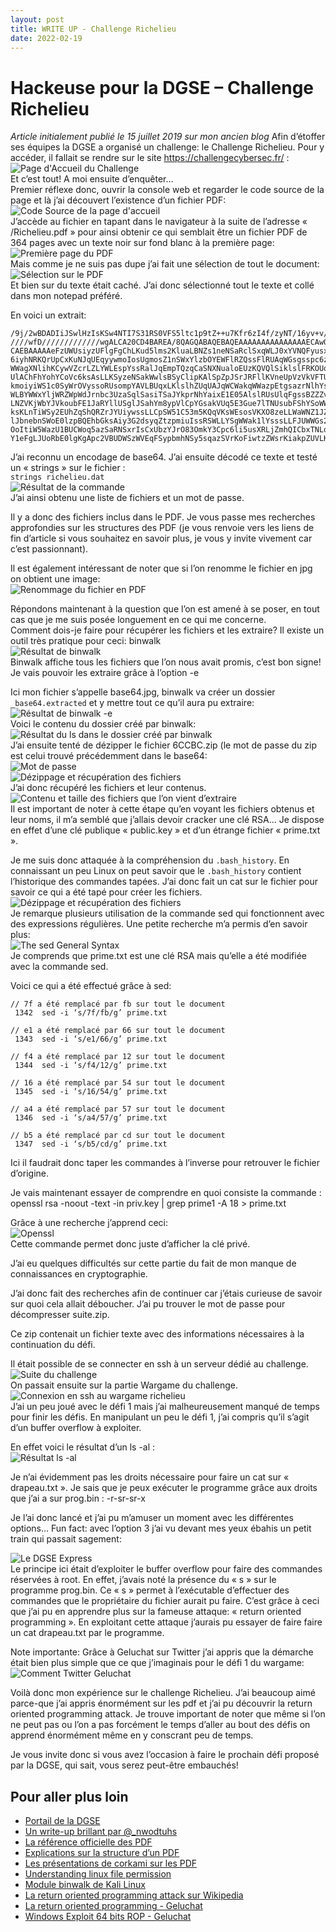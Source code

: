 ```yaml
---
layout: post
title: WRITE UP - Challenge Richelieu
date: 2022-02-19
---
```


# Hackeuse pour la DGSE – Challenge Richelieu

*Article initialement publié le 15 juillet 2019 sur mon ancien blog*
Afin d’étoffer ses équipes la DGSE a organisé un challenge: le Challenge Richelieu.
Pour y accéder, il fallait se rendre sur le site https://challengecybersec.fr/ :  
![Page d'Accueil du Challenge](/img/accueil-richelieu.png)  
Et c’est tout! A moi ensuite d’enquêter…  
Premier réflexe donc, ouvrir la console web et regarder le code source de la page et là j’ai découvert l’existence d’un fichier PDF:  
![Code Source de la page d'accueil](/img/code-source-richelieu.png)  
J’accède au fichier en tapant dans le navigateur à la suite de l’adresse « /Richelieu.pdf » pour ainsi obtenir ce qui semblait être un fichier PDF de 364 pages avec un texte noir sur fond blanc à la première page:  
![Première page du PDF](/img/premiere-page-pdf-richelieu.png)  
Mais comme je ne suis pas dupe j’ai fait une sélection de tout le document:  
![Sélection sur le PDF](/img/selection-pdf-richelieu.png)  
Et bien sur du texte était caché. J’ai donc sélectionné tout le texte et collé dans mon notepad préféré.

En voici un extrait:  
```
/9j/2wBDADIiJSwlHzIsKSw4NTI7S31RS0VFS5ltc1p9tZ++u7Kfr6zI4f/zyNT/16yv+v/9//// ////wfD/////////////wgALCA20CD4BAREA/8QAGQABAQEBAQEAAAAAAAAAAAAAAAECAwQF/9oA CAEBAAAAAeFzUWUsiyzUFlgFgChLKud5lms2KluaLBNZs1neNSaRclSxqWLJ0xYVNQFyusxQlA1M 6iyhNRKQrUpCxKuNJqUEqyywmoIosUgmosZ1nSWxYlzbOYEWFlRZQssFlRUAqWGsgsspc6zZUsqW WWagXNlihKCywVZcrLZLYWLEspYssRalJqEmpTQzqCaSNXNualoEUzKQVQlSiklslFRKOUosLIai UlAChFhYohYCoVc6ksAsLLKSyzeNSakWwlsBSyClipKAlSpZpJSrJRFllKVneUpVzVkVFTUsLCFm kmoiyiWS1c0SyWrOVyssoRUsompYAVLBUqxLKlslhZUqUAJqWCWakqWWazpEtgsazrNlhYsti5qw WLBYWWxYljWRZWpWdJrnbc3UzaSqlSasiTSaJYkprNhYaixE1E05AlslRUsUlqFgssBZZZvBYsWL LNZVKjWbYJVkoubFE1JaRYllUSglJSahYm8ypVlCpYGsakVUq5E3Gue7lTNUsubFShYSoWWGoms6 ksKLnTiWSy2EUhZqShQRZrJYUiywssLLCpSW51C53m5KQqVKsWEsosVKXO8zeLLWaWNZ1JZYWVKs lJbnebnSWoE0lzpBQEhbGksAiy3G2dsyqZtzpmiuIssRSWLLYSgWWak1lYsssLLFJUWWGs2LNQJr OoItiW5WazU1BUCWoq5azSaRNSxrIsCxUbzYJrO83OmkY3Cpc6li5usXRLjZmhQICbxTNLqZ1mxL Y1eFgLJUoRbE0lgKgApc2VBUDWSzWVEqFSypbmhNSy5sqazSVrKoFiwtzZWsrKiakpZUVLKudZ1n 
```
J’ai reconnu un encodage de base64. J’ai ensuite décodé ce texte et testé un « strings » sur le fichier :  
`strings richelieu.dat`  
![Résultat de la commande](/img/strings-richelieu.png)  
J’ai ainsi obtenu une liste de fichiers et un mot de passe.

Il y a donc des fichiers inclus dans le PDF. Je vous passe mes recherches approfondies sur les structures des PDF (je vous renvoie vers les liens de fin d’article si vous souhaitez en savoir plus, je vous y invite vivement car c’est passionnant).

Il est également intéressant de noter que si l’on renomme le fichier en jpg on obtient une image:  
![Renommage du fichier en PDF](/img/richelieu-image.jpg)  

Répondons maintenant à la question que l’on est amené à se poser, en tout cas que je me suis posée longuement en ce qui me concerne.  
Comment dois-je faire pour récupérer les fichiers et les extraire? Il existe un outil très pratique pour ceci: binwalk  
![Résultat de binwalk](/img/binwalk-richelieu.png)  
Binwalk affiche tous les fichiers que l’on nous avait promis, c’est bon signe! Je vais pouvoir les extraire grâce à l’option -e

Ici mon fichier s’appelle base64.jpg, binwalk va créer un dossier `_base64.extracted` et y mettre tout ce qu’il aura pu extraire:  
![Résultat de binwalk -e](/img/binwalk-e-richelieu.png)  
Voici le contenu du dossier créé par binwalk:  
![Résultat du ls dans le dossier créé par binwalk](/img/ls-binwalk-richelieu.png)  
J’ai ensuite tenté de dézipper le fichier 6CCBC.zip (le mot de passe du zip est celui trouvé précédemment dans le base64:  
![Mot de passe](/img/mot-de-passe-richelieu.png)  
![Dézippage et récupération des fichiers](/img/dezip-richelieu.png)  
J’ai donc récupéré les fichiers et leur contenus.  
![Contenu et taille des fichiers que l’on vient d’extraire](/img/content-size-richelieu.png)  
Il est important de noter à cette étape qu’en voyant les fichiers obtenus et leur noms, il m’a semblé que j’allais devoir cracker une clé RSA… Je dispose en effet d’une clé publique « public.key » et d’un étrange fichier « prime.txt ».

Je me suis donc attaquée à la compréhension du `.bash_history`. En connaissant un peu Linux on peut savoir que le `.bash_history` contient l’historique des commandes tapées. J’ai donc fait un cat sur le fichier pour savoir ce qui a été tapé pour créer les fichiers.  
![Dézippage et récupération des fichiers](/img/cat-bash-history-richelieu.png)  
Je remarque plusieurs utilisation de la commande sed qui fonctionnent avec des expressions régulières. Une petite recherche m’a permis d’en savoir plus:  
![The sed General Syntax](/img/sed-syntax-richelieu.png)  
Je comprends que prime.txt est une clé RSA mais qu’elle a été modifiée avec la commande sed.

Voici ce qui a été effectué grâce à sed:  

```
// 7f a été remplacé par fb sur tout le document
 1342  sed -i ‘s/7f/fb/g’ prime.txt

// e1 a été remplacé par 66 sur tout le document 
 1343  sed -i ‘s/e1/66/g’ prime.txt

// f4 a été remplacé par 12 sur tout le document
 1344  sed -i ‘s/f4/12/g’ prime.txt

// 16 a été remplacé par 54 sur tout le document
 1345  sed -i ‘s/16/54/g’ prime.txt

// a4 a été remplacé par 57 sur tout le document
 1346  sed -i ‘s/a4/57/g’ prime.txt

// b5 a été remplacé par cd sur tout le document
 1347  sed -i ‘s/b5/cd/g’ prime.txt
```

Ici il faudrait donc taper les commandes à l’inverse pour retrouver le fichier d’origine.

Je vais maintenant essayer de comprendre en quoi consiste la commande : openssl rsa -noout -text -in priv.key | grep prime1 -A 18 > prime.txt

Grâce à une recherche j’apprend ceci:  
![Openssl](/img/openssl-rsa-richelieu.png)  
Cette commande permet donc juste d’afficher la clé privé.

J’ai eu quelques difficultés sur cette partie du fait de mon manque de connaissances en cryptographie.

J’ai donc fait des recherches afin de continuer car j’étais curieuse de savoir sur quoi cela allait déboucher. J’ai pu trouver le mot de passe pour décompresser suite.zip.

Ce zip contenait un fichier texte avec des informations nécessaires à la continuation du défi.

Il était possible de se connecter en ssh à un serveur dédié au challenge.  
![Suite du challenge](/img/suite-challenge-richelieu.png)  
On passait ensuite sur la partie Wargame du challenge.  
![Connexion en ssh au wargame richelieu](/img/ssh-wargame-richelieu.png)  
J’ai un peu joué avec le défi 1 mais j’ai malheureusement manqué de temps pour finir les défis. En manipulant un peu le défi 1, j’ai compris qu’il s’agit d’un buffer overflow à exploiter.

En effet voici le résultat d’un ls -al :  
![Résultat ls -al](/img/cmd-ls-al-richelieu.png)  

Je n’ai évidemment pas les droits nécessaire pour faire un cat sur « drapeau.txt ». Je sais que je peux exécuter le programme grâce aux droits que j’ai a sur prog.bin : -r-sr-sr-x

Je l’ai donc lancé et j’ai pu m’amuser un moment avec les différentes options… Fun fact: avec l’option 3 j’ai vu devant mes yeux ébahis un petit train qui passait sagement:

![Le DGSE Express](/img/express-dgse-richelieu.png)  
Le principe ici était d’exploiter le buffer overflow pour faire des commandes réservées à root. En effet, j’avais noté la présence du « s » sur le programme prog.bin. Ce « s » permet à l’exécutable d’effectuer des commandes que le propriétaire du fichier aurait pu faire. C’est grâce à ceci que j’ai pu en apprendre plus sur la fameuse attaque: « return oriented programming ». En exploitant cette attaque j’aurais pu essayer de faire faire un cat drapeau.txt par le programme.

Note importante: Grâce à Geluchat sur Twitter j’ai appris que la démarche était bien plus simple que ce que j’imaginais pour le défi 1 du wargame:  
![Comment Twitter Geluchat](/img/geluchat-richelieu.png)  

Voilà donc mon expérience sur le challenge Richelieu. J’ai beaucoup aimé parce-que j’ai appris énormément sur les pdf et j’ai pu découvrir la return oriented programming attack. Je trouve important de noter que même si l’on ne peut pas ou l’on a pas forcément le temps d’aller au bout des défis on apprend énormément même en y conscrant peu de temps.

Je vous invite donc si vous avez l’occasion à faire le prochain défi proposé par la DGSE, qui sait, vous serez peut-être embauchés!

## Pour aller plus loin

- [Portail de la DGSE](https://www.defense.gouv.fr/dgse/)
- [Un write-up brillant par @_nwodtuhs](https://inshallhack.org/richelieu_dgse_2019/)
- [La référence officielle des PDF](https://www.adobe.com/devnet/pdf/pdf_reference.html)
- [Explications sur la structure d’un PDF](https://resources.infosecinstitute.com/pdf-file-format-basic-structure/#gref)
- [Les présentations de corkami sur les PDF](https://github.com/corkami/docs/blob/master/talks.md#portable-document-format)
- [Understanding linux file permission](https://www.linux.com/learn/understanding-linux-file-permissions)
- [Module binwalk de Kali Linux](https://tools.kali.org/forensics/binwalk)
- [La return oriented programming attack sur Wikipedia](https://web.archive.org/web/20210411045400/https://fr.wikipedia.org/wiki/Return-oriented_programming)
- [La return oriented programming - Geluchat](https://www.dailysecurity.fr/return_oriented_programming/)
- [Windows Exploit 64 bits ROP - Geluchat](https://www.dailysecurity.fr/windows_exploit_64_bits_rop/)
